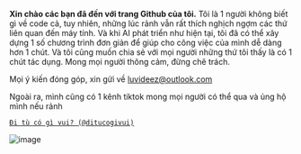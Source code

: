 **Xin chào các bạn đã đến với trang Github của tôi.**
Tôi là 1 người không biết gì về code cả, tuy nhiên, những lúc rảnh vẫn rất thích nghịch ngợm các thứ liên quan đến máy tính.
Và khi AI phát triển như hiện tại, tôi đã có thể xây dựng 1 số chương trình đơn giản để giúp cho công việc của mình dễ dàng hơn 1 chút.
Và tôi cũng muốn chia sẻ với mọi người những thứ tôi thấy là có 1 chút tác dụng. Mong mọi người thông cảm, đừng chê trách.

Mọi ý kiến đóng góp, xin gửi về [luvideez@outlook.com](mailto:luvideez@outlook.com)

Ngoài ra, mình cũng có 1 kênh tiktok mong mọi người có thể qua và ủng hộ mình nếu rảnh

[`Đi tù có gì vui? (@ditucogivui)`](https://www.tiktok.com/@ditucogivui)

![image](https://i.imgur.com/DRu8cTw.png)
